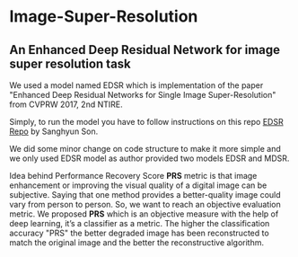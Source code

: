 # Image-Super-Resolution
## An Enhanced Deep Residual Network for image super resolution task

We used a model named EDSR which is implementation of the paper "Enhanced Deep Residual Networks for Single Image Super-Resolution" from CVPRW 2017, 2nd NTIRE.

Simply, to run the model you have to follow instructions on this repo [EDSR Repo](https://github.com/sanghyun-son/EDSR-PyTorch) by Sanghyun Son.

We did some minor change on code structure to make it more simple and we only used EDSR model as author provided two models EDSR and MDSR.

Idea behind Performance Recovery Score **PRS** metric is that image enhancement or improving the visual quality of a digital image can be subjective. Saying that one method provides a better-quality image could vary from person to person. So, we want to reach an objective evaluation metric. 
We proposed **PRS** which is an objective measure with the help of deep learning, it’s a classifier as a metric. The higher the classification accuracy "PRS" the better degraded image has been reconstructed to match the original image and the better the reconstructive algorithm.
